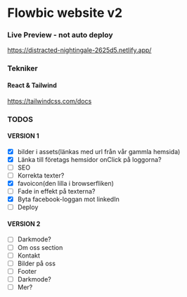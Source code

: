 # Flowbic website v2


### Live Preview - not auto deploy
https://distracted-nightingale-2625d5.netlify.app/


### Tekniker
#### React & Tailwind
https://tailwindcss.com/docs



### TODOS
#### VERSION 1
- [x] bilder i assets(länkas med url från vår gammla hemsida)
- [x] Länka till företags hemsidor onClick på loggorna?
- [ ] SEO
- [ ] Korrekta texter?
- [x] favoicon(den lilla i browserfliken)
- [ ] Fade in effekt på texterna?
- [x] Byta facebook-loggan mot linkedIn
- [ ] Deploy

#### VERSION 2
- [ ] Darkmode?
- [ ] Om oss section
- [ ] Kontakt
- [ ] Bilder på oss
- [ ] Footer
- [ ] Darkmode?
- [ ] Mer?
